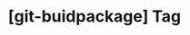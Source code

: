 ---
article_id: 0
description: List of articles under [git-buidpackage] tag.
image: http://huntingbears.com.ve/static/img/site/mstile-310x310.png
layout: tag
slug: git-buidpackage
title: '[git-buidpackage] Tag'
---